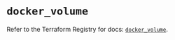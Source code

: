 # `docker_volume`

Refer to the Terraform Registry for docs: [`docker_volume`](https://registry.terraform.io/providers/kreuzwerker/docker/3.3.0/docs/resources/volume).
